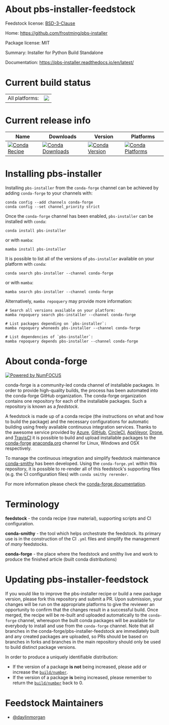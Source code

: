 About pbs-installer-feedstock
=============================

Feedstock license: [BSD-3-Clause](https://github.com/conda-forge/pbs-installer-feedstock/blob/main/LICENSE.txt)

Home: https://github.com/frostming/pbs-installer

Package license: MIT

Summary: Installer for Python Build Standalone

Documentation: https://pbs-installer.readthedocs.io/en/latest/

Current build status
====================


<table><tr><td>All platforms:</td>
    <td>
      <a href="https://dev.azure.com/conda-forge/feedstock-builds/_build/latest?definitionId=22013&branchName=main">
        <img src="https://dev.azure.com/conda-forge/feedstock-builds/_apis/build/status/pbs-installer-feedstock?branchName=main">
      </a>
    </td>
  </tr>
</table>

Current release info
====================

| Name | Downloads | Version | Platforms |
| --- | --- | --- | --- |
| [![Conda Recipe](https://img.shields.io/badge/recipe-pbs--installer-green.svg)](https://anaconda.org/conda-forge/pbs-installer) | [![Conda Downloads](https://img.shields.io/conda/dn/conda-forge/pbs-installer.svg)](https://anaconda.org/conda-forge/pbs-installer) | [![Conda Version](https://img.shields.io/conda/vn/conda-forge/pbs-installer.svg)](https://anaconda.org/conda-forge/pbs-installer) | [![Conda Platforms](https://img.shields.io/conda/pn/conda-forge/pbs-installer.svg)](https://anaconda.org/conda-forge/pbs-installer) |

Installing pbs-installer
========================

Installing `pbs-installer` from the `conda-forge` channel can be achieved by adding `conda-forge` to your channels with:

```
conda config --add channels conda-forge
conda config --set channel_priority strict
```

Once the `conda-forge` channel has been enabled, `pbs-installer` can be installed with `conda`:

```
conda install pbs-installer
```

or with `mamba`:

```
mamba install pbs-installer
```

It is possible to list all of the versions of `pbs-installer` available on your platform with `conda`:

```
conda search pbs-installer --channel conda-forge
```

or with `mamba`:

```
mamba search pbs-installer --channel conda-forge
```

Alternatively, `mamba repoquery` may provide more information:

```
# Search all versions available on your platform:
mamba repoquery search pbs-installer --channel conda-forge

# List packages depending on `pbs-installer`:
mamba repoquery whoneeds pbs-installer --channel conda-forge

# List dependencies of `pbs-installer`:
mamba repoquery depends pbs-installer --channel conda-forge
```


About conda-forge
=================

[![Powered by
NumFOCUS](https://img.shields.io/badge/powered%20by-NumFOCUS-orange.svg?style=flat&colorA=E1523D&colorB=007D8A)](https://numfocus.org)

conda-forge is a community-led conda channel of installable packages.
In order to provide high-quality builds, the process has been automated into the
conda-forge GitHub organization. The conda-forge organization contains one repository
for each of the installable packages. Such a repository is known as a *feedstock*.

A feedstock is made up of a conda recipe (the instructions on what and how to build
the package) and the necessary configurations for automatic building using freely
available continuous integration services. Thanks to the awesome service provided by
[Azure](https://azure.microsoft.com/en-us/services/devops/), [GitHub](https://github.com/),
[CircleCI](https://circleci.com/), [AppVeyor](https://www.appveyor.com/),
[Drone](https://cloud.drone.io/welcome), and [TravisCI](https://travis-ci.com/)
it is possible to build and upload installable packages to the
[conda-forge](https://anaconda.org/conda-forge) [anaconda.org](https://anaconda.org/)
channel for Linux, Windows and OSX respectively.

To manage the continuous integration and simplify feedstock maintenance
[conda-smithy](https://github.com/conda-forge/conda-smithy) has been developed.
Using the ``conda-forge.yml`` within this repository, it is possible to re-render all of
this feedstock's supporting files (e.g. the CI configuration files) with ``conda smithy rerender``.

For more information please check the [conda-forge documentation](https://conda-forge.org/docs/).

Terminology
===========

**feedstock** - the conda recipe (raw material), supporting scripts and CI configuration.

**conda-smithy** - the tool which helps orchestrate the feedstock.
                   Its primary use is in the construction of the CI ``.yml`` files
                   and simplify the management of *many* feedstocks.

**conda-forge** - the place where the feedstock and smithy live and work to
                  produce the finished article (built conda distributions)


Updating pbs-installer-feedstock
================================

If you would like to improve the pbs-installer recipe or build a new
package version, please fork this repository and submit a PR. Upon submission,
your changes will be run on the appropriate platforms to give the reviewer an
opportunity to confirm that the changes result in a successful build. Once
merged, the recipe will be re-built and uploaded automatically to the
`conda-forge` channel, whereupon the built conda packages will be available for
everybody to install and use from the `conda-forge` channel.
Note that all branches in the conda-forge/pbs-installer-feedstock are
immediately built and any created packages are uploaded, so PRs should be based
on branches in forks and branches in the main repository should only be used to
build distinct package versions.

In order to produce a uniquely identifiable distribution:
 * If the version of a package **is not** being increased, please add or increase
   the [``build/number``](https://docs.conda.io/projects/conda-build/en/latest/resources/define-metadata.html#build-number-and-string).
 * If the version of a package **is** being increased, please remember to return
   the [``build/number``](https://docs.conda.io/projects/conda-build/en/latest/resources/define-metadata.html#build-number-and-string)
   back to 0.

Feedstock Maintainers
=====================

* [@daylinmorgan](https://github.com/daylinmorgan/)

